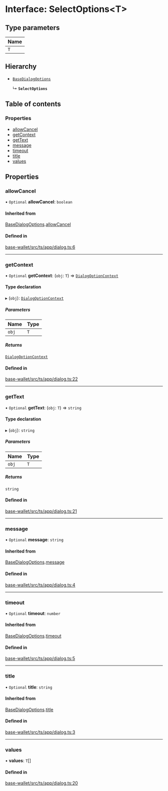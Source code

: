 # Interface: SelectOptions<T\>

## Type parameters

| Name |
| :------ |
| `T` |

## Hierarchy

- [`BaseDialogOptions`](BaseDialogOptions.md)

  ↳ **`SelectOptions`**

## Table of contents

### Properties

- [allowCancel](SelectOptions.md#allowcancel)
- [getContext](SelectOptions.md#getcontext)
- [getText](SelectOptions.md#gettext)
- [message](SelectOptions.md#message)
- [timeout](SelectOptions.md#timeout)
- [title](SelectOptions.md#title)
- [values](SelectOptions.md#values)

## Properties

### allowCancel

• `Optional` **allowCancel**: `boolean`

#### Inherited from

[BaseDialogOptions](BaseDialogOptions.md).[allowCancel](BaseDialogOptions.md#allowcancel)

#### Defined in

[base-wallet/src/ts/app/dialog.ts:6](https://gitlab.com/i3-market/code/wp3/t3.2/i3m-wallet-monorepo/-/blob/e316827/packages/base-wallet/src/ts/app/dialog.ts#L6)

___

### getContext

• `Optional` **getContext**: (`obj`: `T`) => [`DialogOptionContext`](../API.md#dialogoptioncontext)

#### Type declaration

▸ (`obj`): [`DialogOptionContext`](../API.md#dialogoptioncontext)

##### Parameters

| Name | Type |
| :------ | :------ |
| `obj` | `T` |

##### Returns

[`DialogOptionContext`](../API.md#dialogoptioncontext)

#### Defined in

[base-wallet/src/ts/app/dialog.ts:22](https://gitlab.com/i3-market/code/wp3/t3.2/i3m-wallet-monorepo/-/blob/e316827/packages/base-wallet/src/ts/app/dialog.ts#L22)

___

### getText

• `Optional` **getText**: (`obj`: `T`) => `string`

#### Type declaration

▸ (`obj`): `string`

##### Parameters

| Name | Type |
| :------ | :------ |
| `obj` | `T` |

##### Returns

`string`

#### Defined in

[base-wallet/src/ts/app/dialog.ts:21](https://gitlab.com/i3-market/code/wp3/t3.2/i3m-wallet-monorepo/-/blob/e316827/packages/base-wallet/src/ts/app/dialog.ts#L21)

___

### message

• `Optional` **message**: `string`

#### Inherited from

[BaseDialogOptions](BaseDialogOptions.md).[message](BaseDialogOptions.md#message)

#### Defined in

[base-wallet/src/ts/app/dialog.ts:4](https://gitlab.com/i3-market/code/wp3/t3.2/i3m-wallet-monorepo/-/blob/e316827/packages/base-wallet/src/ts/app/dialog.ts#L4)

___

### timeout

• `Optional` **timeout**: `number`

#### Inherited from

[BaseDialogOptions](BaseDialogOptions.md).[timeout](BaseDialogOptions.md#timeout)

#### Defined in

[base-wallet/src/ts/app/dialog.ts:5](https://gitlab.com/i3-market/code/wp3/t3.2/i3m-wallet-monorepo/-/blob/e316827/packages/base-wallet/src/ts/app/dialog.ts#L5)

___

### title

• `Optional` **title**: `string`

#### Inherited from

[BaseDialogOptions](BaseDialogOptions.md).[title](BaseDialogOptions.md#title)

#### Defined in

[base-wallet/src/ts/app/dialog.ts:3](https://gitlab.com/i3-market/code/wp3/t3.2/i3m-wallet-monorepo/-/blob/e316827/packages/base-wallet/src/ts/app/dialog.ts#L3)

___

### values

• **values**: `T`[]

#### Defined in

[base-wallet/src/ts/app/dialog.ts:20](https://gitlab.com/i3-market/code/wp3/t3.2/i3m-wallet-monorepo/-/blob/e316827/packages/base-wallet/src/ts/app/dialog.ts#L20)
